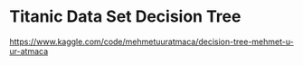 # Titanic Data Set Decision Tree

https://www.kaggle.com/code/mehmetuuratmaca/decision-tree-mehmet-u-ur-atmaca
